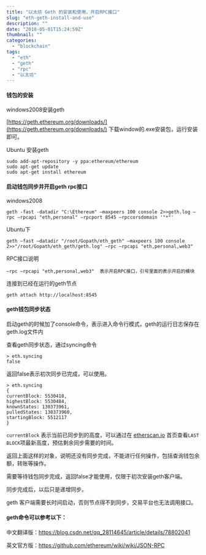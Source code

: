 ```yaml
---
title: "以太坊 Geth 的安装和使用，开启RPC接口"
slug: "eth-geth-install-and-use"
description: ""
date: "2018-05-01T15:24:59Z"
thumbnail: ""
categories:
  - "blockchain"
tags:
  - "eth"
  - "geth"
  - "rpc"
  - "以太坊"
---
```

#### 钱包的安装

windows2008安装geth

[https://geth.ethereum.org/downloads/](https://geth.ethereum.org/downloads/) 下载window的.exe安装包，运行安装即可。

Ubuntu 安装geth

	sudo add-apt-repository -y ppa:ethereum/ethereum
	sudo apt-get update
	sudo apt-get install ethereum


#### 启动钱包同步并开启geth rpc接口

windows2008

	geth -fast -datadir "C:\Ethereum" –maxpeers 100 console 2>>geth.log –rpc –rpcapi "eth,personal" –rpcport 8545 –rpccorsdomain '"*"'

Ubuntu下

	geth –fast –datadir "/root/Gopath/eth_geth" –maxpeers 100 console 2>>"/root/Gopath/eth_geth/geth.log" –rpc –rpcapi "eth,personal,web3"

RPC接口说明

	–rpc –rpcapi "eth,personal,web3"  表示开启RPC接口，引号里面的表示开启的模块

连接到已经在运行的geth节点

	geth attach http://localhost:8545
 

#### geth钱包同步状态

启动geth的时候加了console命令，表示进入命令行模式，geth的运行日志保存在geth.log文件内

查看geth同步状态，通过syncing命令

	> eth.syncing
	false

返回false表示初次同步已完成，可以使用。

	> eth.syncing
	{
	currentBlock: 5530418,
	highestBlock: 5530484,
	knownStates: 130373961,
	pulledStates: 130373960,
	startingBlock: 5512117
	}

``currentBlock`` 表示当前已同步到的高度，可以通过在 [etherscan.io](https://etherscan.io/) 首页查看``LAST BLOCK``项最新高度，预估剩余同步需要的时间。

返回上面这样的对象，说明还没有同步完成，不能进行任何操作，包括查询钱包余额，转账等操作。

需要等待钱包同步完成，返回false才能使用，仅限于初次安装geth客户端。

同步完成后，以后只是递增同步。

geth 客户端需要长时间启动，否则节点得不到同步，交易平台也无法调用接口。


#### geth命令可以参考以下：

中文翻译版：https://blog.csdn.net/qq_28114645/article/details/78802041

英文官方版：https://github.com/ethereum/wiki/wiki/JSON-RPC

